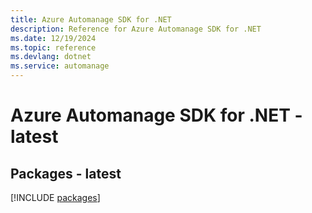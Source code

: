 ```yaml
---
title: Azure Automanage SDK for .NET
description: Reference for Azure Automanage SDK for .NET
ms.date: 12/19/2024
ms.topic: reference
ms.devlang: dotnet
ms.service: automanage
---
```

# Azure Automanage SDK for .NET - latest
## Packages - latest
[!INCLUDE [packages](automanage-index.md)]